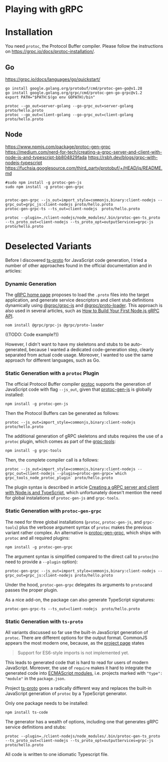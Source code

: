 # Playing with gRPC


# Installation

You need `protoc`, the Protocol Buffer compiler.
Please follow the instructions on https://grpc.io/docs/protoc-installation/.



## Go
https://grpc.io/docs/languages/go/quickstart/

```shell
go install google.golang.org/protobuf/cmd/protoc-gen-go@v1.28
go install google.golang.org/grpc/cmd/protoc-gen-go-grpc@v1.2
export PATH="$PATH:$(go env GOPATH)/bin"
```
```shell
protoc --go_out=server-golang --go-grpc_out=server-golang proto/hello.proto
protoc --go_out=client-golang --go-grpc_out=client-golang proto/hello.proto
```

## Node
https://www.npmjs.com/package/protoc-gen-grpc
https://medium.com/nerd-for-tech/creating-a-grpc-server-and-client-with-node-js-and-typescript-bb804829fada
https://rsbh.dev/blogs/grpc-with-nodejs-typescript
https://fuchsia.googlesource.com/third_party/protobuf/+/HEAD/js/README.md

```shell
#sudo npm install -g protoc-gen-js
sudo npm install -g protoc-gen-grpc
```

```shell

```

```shell
protoc-gen-grpc --js_out=import_style=commonjs,binary:client-nodejs --grpc_out=grpc_js:client-nodejs proto/hello.proto
protoc-gen-grpc-ts --ts_out=client-nodejs  proto/hello.proto
```

```shell
protoc --plugin=./client-nodejs/node_modules/.bin/protoc-gen-ts_proto --ts_proto_out=client-nodejs --ts_proto_opt=outputServices=grpc-js proto/hello.proto
```

# Deselected Variants
Before I discovered [ts-proto](https://github.com/stephenh/ts-proto) for JavaScript code generation,
I tried a number of other approaches found in the official documentation and in articles:

### Dynamic Generation
The [gRPC home page](https://grpc.io/docs/languages/node/basics/) proposes to load the `.proto` files into the
target application, and generate service descriptors and client stub definitions dynamically using
[@grpc/grpc-js](https://www.npmjs.com/package/@grpc/grpc-js) and [@grpc/proto-loader](https://www.npmjs.com/package/@grpc/proto-loader).
This approach is also used in several articles, such as
[How to Build Your First Node.js gRPC API](https://www.trendmicro.com/en_us/devops/22/f/grpc-api-tutorial.html).

```shell
nom install @grpc/grpc-js @grpc/proto-loader
```
((TODO: Code example?))

However, I didn't want to have my skeletons and stubs to be auto-generated,
because I wanted a dedicated code-generation step, clearly separated from actual code usage.
Moreover, I wanted to use the same approach for different languages, such as Go.

### Static Generation with a `protoc` Plugin
The official Protocol Buffer compiler [protoc](https://grpc.io/docs/protoc-installation/) supports the generation of
JavaScript code with flag `--js_out`, given that [protoc-gen-js](https://www.npmjs.com/package/protoc-gen-js) is globally installed:
```shell
npm install -g protoc-gen-js
```
Then the Protocol Buffers can be generated as follows:
```shell
protoc --js_out=import_style=commonjs,binary:client-nodejs proto/hello.proto
```
The additional generation of gRPC skeletons and stubs requires the use of a `protoc` plugin,
which comes as part of the [grpc-tools](https://www.npmjs.com/package/grpc-tools):
```shell
npm install -g grpc-tools
```
Then, the complete compiler call is a follows:
```shell
protoc --js_out=import_style=commonjs,binary:client-nodejs --grpc_out=client-nodejs --plugin=protoc-gen-grpc=`which grpc_tools_node_protoc_plugin` proto/hello.proto
```
The plugin syntax is described in article [Creating a gRPC server and client with Node.js and TypeScript](https://medium.com/nerd-for-tech/creating-a-grpc-server-and-client-with-node-js-and-typescript-bb804829fada),
which unfortunately doesn't mention the need for global instalations of `protoc-gen-js` and `grpc-tools`.

### Static Generation with `protoc-gen-grpc`
The need for three global installations (`protoc`, `protoc-gen-js`, and `grpc-tools`)
plus the verbose argument syntax of `protoc` makes the previous variant rather complex.
An alternative is [protoc-gen-grpc](https://www.npmjs.com/package/protoc-gen-grpc),
which ships with `protoc` and all required plugins:
```shell
npm install -g protoc-gen-grpc
```
The argument syntax is simplified compared to the direct call to `protoc`(no need to provide a `--plugin` option): 
```shell
protoc-gen-grpc --js_out=import_style=commonjs,binary:client-nodejs --grpc_out=grpc_js:client-nodejs proto/hello.proto
```
Under the hood, `protoc-gen-grpc` delegates its arguments to `protoc`and passes the proper plugin.

As a nice add-on, the package can also generate TypeScript signatures:
```shell
protoc-gen-grpc-ts --ts_out=client-nodejs  proto/hello.proto
```

### Static Generation with `ts-proto`
All variants discussed so far use the built-in JavaScript generation of `protoc`.
There are different options for the output format. CommonJS appears the most modern one,
because, as the [project page](https://github.com/protocolbuffers/protobuf-javascript) states
> Support for ES6-style imports is not implemented yet.

This leads to generated code that is hard to read for users of modern JavaScript.
Moreover, the use of `require` makes it hard to integrate the generated code into
[ECMAScript modules](https://nodejs.org/api/esm.html), i.e. projects marked with
`"type": "module"` in the `package.json`. 

Project [ts-proto](https://github.com/stephenh/ts-proto) goes a radically different way
and replaces the built-in JavaScript generation of `protoc` by a TypeScript generator.

Only one package needs to be installed:
```shell
npm install ts-code
```
The generator has a wealth of options, including one that generates gRPC service definitions and stubs:

```shell
protoc --plugin=./client-nodejs/node_modules/.bin/protoc-gen-ts_proto --ts_proto_out=client-nodejs --ts_proto_opt=outputServices=grpc-js proto/hello.proto
```
All code is written to one idiomatic Typescript file. 
